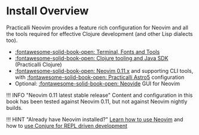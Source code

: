 # Install Overview

Practicalli Neovim provides a feature rich configuration for Neovim and all the tools required for effective Clojure development (and other Lisp dialects too).

- [:fontawesome-solid-book-open: Terminal, Fonts and Tools](terminal-tools.md)
- [:fontawesome-solid-book-open: Clojure tooling and Java SDK](https://practical.li/clojure/install/) (Practicalli Clojure)
- [:fontawesome-solid-book-open: Neovim 0.11.x](neovim.md) and supporting CLI tools, with [:fontawesome-solid-book-open: Practicalli Astro5](neovim/#practicalli-astro-5-config) configuration
- Optional: [:fontawesome-solid-book-open: Neovide](neovide.md) GUI for Neovim

!!! INFO "Neovim 0.11 latest stable release"
    Content and configuration in this book has been tested against Neovim 0.11, but not against Neovim nightly builds.

!!! HINT "Already have Neovim installed?"
    [Learn how to use Neovim](../using-neovim/index.md) and how to [use Conjure for REPL driven development](../clojure-repl-workflow/index.md)
